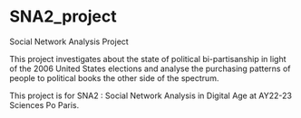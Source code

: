 # SNA2_project
Social Network Analysis Project

This project investigates about the state of political bi-partisanship in light of the 2006 United States elections and analyse the purchasing patterns of people to political books the other side of the spectrum.


This project is for SNA2 : Social Network Analysis in Digital Age at AY22-23 Sciences Po Paris.
